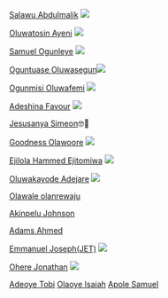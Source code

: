 [Salawu Abdulmalik](https://github.com/Saintmalik) [<img src="https://img.shields.io/badge/OSCA%20ADO%20EKITI-Lead-orange">](https://github.com/saintmalik)

[Oluwatosin Ayeni](https://github.com/Ayenitosin03/) [<img src="https://img.shields.io/badge/OSCA%20ADO%20EKITI-Co--Lead-orange">](https://github.com/Ayenitosin03)

[Samuel Ogunleye](https://github.com/Sproff) [<img src="https://img.shields.io/badge/OSCA%20ADO%20EKITI-Core-orange">](https://github.com/Sproff)

[Oguntuase Oluwasegun](https://github.com/Tuasegun)[<img src="https://img.shields.io/badge/OSCA%20ADO%20EKITI-Core-orange">](https://github.com/OgunmisiM)

[Ogunmisi Oluwafemi](https://github.com/OgunmisiM) [<img src="https://img.shields.io/badge/OSCA%20ADO%20EKITI-Hero-blue">](https://github.com/emmanuelJet)

[Adeshina Favour](https://github.com/favour-dgreat) [<img src="https://img.shields.io/badge/OSCA%20ADO%20EKITI-Core-orange">](https://github.com/favour-dgreat)

[Jesusanya Simeon](https://github.com/Simeon2001)🤓🤖

[Goodness Olawoore](https://github.com/goodnessolawoore) [<img src="https://img.shields.io/badge/OSCA%20ADO%20EKITI-Hero-blue">](https://github.com/emmanuelJet)


[Ejilola Hammed Ejitomiwa](https://github.com/EjilolaHammedEjitomiwa) [<img src="https://img.shields.io/badge/OSCA%20ADO%20EKITI-Core-orange">](https://github.com/EjilolaHammedEjitomiwa)

[Oluwakayode Adejare](https://github.com/emmyrespect) [<img src="https://img.shields.io/badge/OSCA%20ADO%20EKITI-Core-orange">](https://github.com/emmyrespect)

[Olawale olanrewaju](https://github.com/larrick12) 

[Akinpelu Johnson](https://github.com/JohnsonAkin)

[Adams Ahmed](https://github.com/Harmedino)

[Emmanuel Joseph(JET)](https://github.com/emmanuelJet) [<img src="https://img.shields.io/badge/OSCA%20ADO%20EKITI-Hero-blue">](https://github.com/emmanuelJet)

[Ohere Jonathan](https://github.com/ajontat) [<img src="https://img.shields.io/badge/OSCA%20ADO%20EKITI-Hero-blue">](https://github.com/ajontat)

[Adeoye Tobi](https://github.com/OluSure)
[Olaoye Isaiah](https://github.com/kuhmasii)
[Apole Samuel](https://github.com/samzzy-blink)
